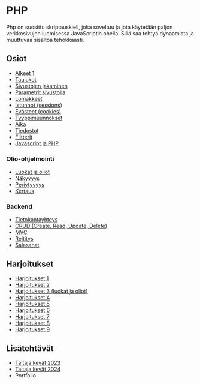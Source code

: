 # PHP

Php on suosittu skriptauskieli, joka soveltuu ja jota käytetään paljon verkkosivujen luomisessa JavaScriptin ohella. Sillä saa tehtyä dynaamista ja muuttuvaa sisältöä tehokkaasti.

## Osiot

- [Alkeet 1](./alkeet1/index.md)
- [Taulukot](./taulukot/index.md)
- [Sivustojen jakaminen](./sivustonJakaminen/index.md)
- [Parametrit sivustolla](./parametrit/index.md)
- [Lomakkeet](./lomakkeet/index.md)
- [Istunnot (sessions)](./istunnot/index.md)
- [Evästeet (cookies)](./evasteet/index.md)
- [Tyyppimuunnokset](./tyyppimuunnokset/index.md)
- [Aika](./aika/index.md)
- [Tiedostot](./tiedostot/index.md)
- [Filtterit](./filtterit/index.md)
- [Javascript ja PHP](./javascript/index.md)

### Olio-ohjelmointi

- [Luokat ja oliot](./oliot1/index.md)
- [Näkyvyys](./olionakyvyys/index.md)
- [Periytyvyys](./periytyvyys/index.md)
- [Kertaus](./oliokertaus/index.md)

### Backend

- [Tietokantayhteys](./pdo/index.md)
- [CRUD (Create, Read, Update, Delete)](./crud/index.md)
- [MVC](./mvc/index.md)
- [Reititys](./reititys/index.md)
- [Salasanat](./salasanat/index.md)

## Harjoitukset

- [Harjoitukset 1](./harjoitukset1/index.md)
- [Harjoitukset 2](./harjoitukset2/index.md)
- [Harjoitukset 3 (luokat ja oliot)](./harjoitukset3/index.md)
- [Harjoitukset 4](./harjoitukset4/index.md)
- [Harjoitukset 5](./harjoitus_hahmot/index.md)
- [Harjoitukset 6](./harjoitukset6/index.md)
- [Harjoitukset 7](./harjoitukset7/index.md)
- [Harjoitukset 8](./harjoitukset8/index.md)
- [Harjoitukset 9](./harjoitukset9/index.md)

## Lisätehtävät

- [Taitaja kevät 2023](https://github.com/Taitaja2023/semifinal)<base target="_blank">
- [Taitaja kevät 2024](https://github.com/Taitaja2024/semifinal)<base target="_blank">
- Portfolio